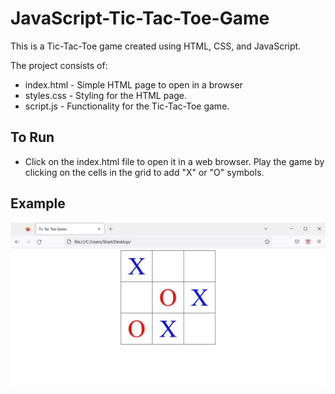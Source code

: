 # JavaScript-Tic-Tac-Toe-Game
This is a Tic-Tac-Toe game created using HTML, CSS, and JavaScript.

The project consists of:
* index.html - Simple HTML page to open in a browser
* styles.css - Styling for the HTML page.
* script.js - Functionality for the Tic-Tac-Toe game.

## To Run

* Click on the index.html file to open it in a web browser. Play the game by clicking on the cells in the grid to add "X" or "O" symbols.


## Example

![alt text](preview.jpg)
